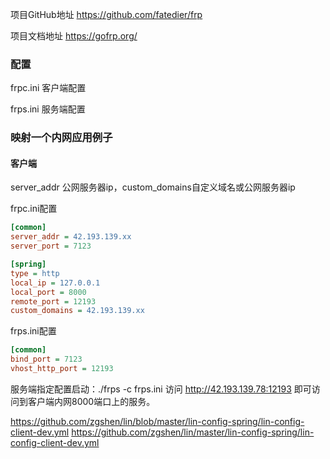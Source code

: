 
项目GitHub地址 https://github.com/fatedier/frp

项目文档地址 https://gofrp.org/

### 配置

frpc.ini  客户端配置

frps.ini  服务端配置

### 映射一个内网应用例子

#### 客户端

server_addr 公网服务器ip，custom_domains自定义域名或公网服务器ip

frpc.ini配置
```ini
[common]
server_addr = 42.193.139.xx
server_port = 7123

[spring]
type = http
local_ip = 127.0.0.1
local_port = 8000
remote_port = 12193
custom_domains = 42.193.139.xx
```

frps.ini配置
```ini
[common]
bind_port = 7123
vhost_http_port = 12193
```

服务端指定配置启动：./frps -c frps.ini
访问 http://42.193.139.78:12193 即可访问到客户端内网8000端口上的服务。




https://github.com/zgshen/lin/blob/master/lin-config-spring/lin-config-client-dev.yml
https://github.com/zgshen/lin/master/lin-config-spring/lin-config-client-dev.yml